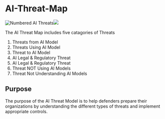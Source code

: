 # AI-Threat-Map
![Numbered AI Threats](Numbered-AI-Threat-Map.png)<img src="https://github.com/subzer0girl2/AI-Threat-Mind-Map/blob/main/Numbered%20AI%20Threat%20Map%20v1.8.png"/>

The AI Threat Map includes five catagories of Threats
1. Threats from AI Model
2. Threats Using AI Model
3. Threat to AI Model
4. AI Legal & Regulatory Threat
5. AI Legal & Regulatory Threat
6. Threat NOT Using AI Models
7. Threat Not Understanding AI Models 
## Purpose 
The purpose of the AI Threat Model is to help defenders prepare their organizations by understanding the different types of threats and implement appropriate controls.
